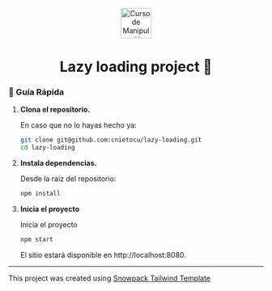 <p align="center">
  <a href="https://platzi.com/cursos/dom/" target="_blank">
    <img alt="Curso de Manipulación del DOM" src="https://static.platzi.com/media/achievements/badge-manipulacion-dom-js-68f056c0-11d4-4533-8c75-693db60d85f8.png" width="60" />
  </a>
</p>
<h1 align="center">
Lazy loading project 🦊
</h1>


### 🤖 Guía Rápida

1.  **Clona el repositorio.**

    En caso que no lo hayas hecho ya: 

    ```sh
    git clone git@github.com:cnietocu/lazy-loading.git
    cd lazy-loading
    ```

    
1.  **Instala dependencias.**

    Desde la raiz del repositorio:

    ```sh
    npm install
    ```


1.  **Inicia el proyecto**
    
    Inicia el proyecto

    ```sh
    npm start
    ```

    El sitio estará disponible en http://localhost:8080.
    
--------

This project was created using [Snowpack Tailwind Template](#quick-start)